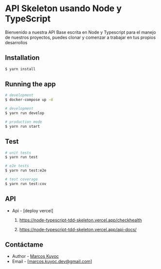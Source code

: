 # API Skeleton usando Node y TypeScript
Bienvenido a nuestra API Base escrita en Node y Typescript para el manejo de nuestros proyectos, puedes clonar y comenzar a trabajar en tus propios desarrollos

## Installation

```bash
$ yarn install
```

## Running the app
```bash
# development
$ docker-compose up -d
```

```bash
# development
$ yarn run develop

# production mode
$ yarn run start
```

## Test

```bash
# unit tests
$ yarn run test

# e2e tests
$ yarn run test:e2e

# test coverage
$ yarn run test:cov
```

## API

- Api - [deploy vercel]

  1. https://node-typescript-tdd-skeleton.vercel.app/checkhealth

  2. https://node-typescript-tdd-skeleton.vercel.app/api-docs/
  
## Contáctame

- Author - [Marcos Kuyoc](https://marcoskuyoc.com)
- Email - [marcos.kuyoc.dev@gmail.com]
